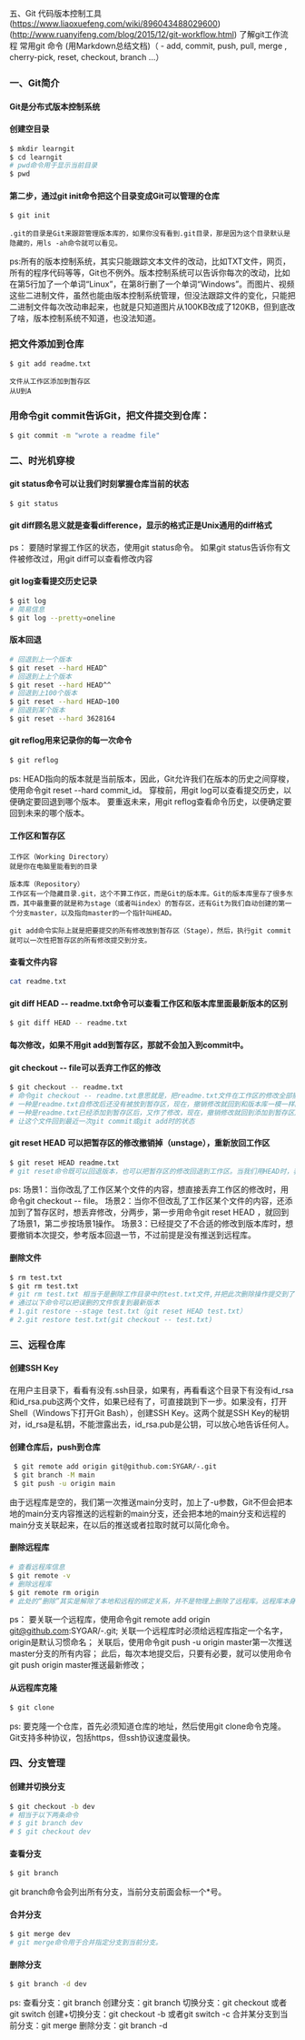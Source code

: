 五、Git    代码版本控制工具 (https://www.liaoxuefeng.com/wiki/896043488029600) (http://www.ruanyifeng.com/blog/2015/12/git-workflow.html)
了解git工作流程
常用git 命令 (用Markdown总结文档)（ - add, commit, push, pull, merge , cherry-pick, reset, checkout, branch …）

### 一、Git简介
#### Git是分布式版本控制系统

#### 创建空目录
```bash
$ mkdir learngit
$ cd learngit
# pwd命令用于显示当前目录
$ pwd  
```

#### 第二步，通过git init命令把这个目录变成Git可以管理的仓库
```bash
$ git init
```

```text
.git的目录是Git来跟踪管理版本库的，如果你没有看到.git目录，那是因为这个目录默认是隐藏的，用ls -ah命令就可以看见。
```

ps:所有的版本控制系统，其实只能跟踪文本文件的改动，比如TXT文件，网页，所有的程序代码等等，Git也不例外。版本控制系统可以告诉你每次的改动，比如在第5行加了一个单词“Linux”，在第8行删了一个单词“Windows”。而图片、视频这些二进制文件，虽然也能由版本控制系统管理，但没法跟踪文件的变化，只能把二进制文件每次改动串起来，也就是只知道图片从100KB改成了120KB，但到底改了啥，版本控制系统不知道，也没法知道。

### 把文件添加到仓库
```bash
$ git add readme.txt
```
  
```text
文件从工作区添加到暂存区
从U到A
```

### 用命令git commit告诉Git，把文件提交到仓库：
```bash
$ git commit -m "wrote a readme file"
```
### 二、时光机穿梭
#### git status命令可以让我们时刻掌握仓库当前的状态
```bash
$ git status
```

#### git diff顾名思义就是查看difference，显示的格式正是Unix通用的diff格式

ps：
要随时掌握工作区的状态，使用git status命令。
如果git status告诉你有文件被修改过，用git diff可以查看修改内容

#### git log查看提交历史记录
```bash
$ git log
# 简易信息
$ git log --pretty=oneline 
```

#### 版本回退
```bash
# 回退到上一个版本
$ git reset --hard HEAD^ 
# 回退到上上个版本
$ git reset --hard HEAD^^ 
# 回退到上100个版本
$ git reset --hard HEAD~100 
# 回退到某个版本
$ git reset --hard 3628164 
```

#### git reflog用来记录你的每一次命令
```bash
$ git reflog
```

ps:
HEAD指向的版本就是当前版本，因此，Git允许我们在版本的历史之间穿梭，使用命令git reset --hard commit_id。
穿梭前，用git log可以查看提交历史，以便确定要回退到哪个版本。
要重返未来，用git reflog查看命令历史，以便确定要回到未来的哪个版本。

#### 工作区和暂存区
```text
工作区（Working Directory）
就是你在电脑里能看到的目录

版本库（Repository）
工作区有一个隐藏目录.git，这个不算工作区，而是Git的版本库。Git的版本库里存了很多东西，其中最重要的就是称为stage（或者叫index）的暂存区，还有Git为我们自动创建的第一个分支master，以及指向master的一个指针叫HEAD。

git add命令实际上就是把要提交的所有修改放到暂存区（Stage），然后，执行git commit就可以一次性把暂存区的所有修改提交到分支。
```

#### 查看文件内容
```bash
cat readme.txt 
```

#### git diff HEAD -- readme.txt命令可以查看工作区和版本库里面最新版本的区别
```bash
$ git diff HEAD -- readme.txt
```
#### 每次修改，如果不用git add到暂存区，那就不会加入到commit中。

#### git checkout -- file可以丢弃工作区的修改
```bash
$ git checkout -- readme.txt
# 命令git checkout -- readme.txt意思就是，把readme.txt文件在工作区的修改全部撤销，这里有两种情况：
# 一种是readme.txt自修改后还没有被放到暂存区，现在，撤销修改就回到和版本库一模一样的状态；
# 一种是readme.txt已经添加到暂存区后，又作了修改，现在，撤销修改就回到添加到暂存区后的状态。
# 让这个文件回到最近一次git commit或git add时的状态
```

#### git reset HEAD <file>可以把暂存区的修改撤销掉（unstage），重新放回工作区
```bash
$ git reset HEAD readme.txt
# git reset命令既可以回退版本，也可以把暂存区的修改回退到工作区。当我们用HEAD时，表示最新的版本。
```
ps:
场景1：当你改乱了工作区某个文件的内容，想直接丢弃工作区的修改时，用命令git checkout -- file。
场景2：当你不但改乱了工作区某个文件的内容，还添加到了暂存区时，想丢弃修改，分两步，第一步用命令git reset HEAD <file>，就回到了场景1，第二步按场景1操作。
场景3：已经提交了不合适的修改到版本库时，想要撤销本次提交，参考版本回退一节，不过前提是没有推送到远程库。

#### 删除文件
```bash
$ rm test.txt
$ git rm test.txt
# git rm test.txt 相当于是删除工作目录中的test.txt文件,并把此次删除操作提交到了暂存区
# 通过以下命令可以把误删的文件恢复到最新版本
# 1.git restore --stage test.txt（git reset HEAD test.txt）
# 2.git restore test.txt(git checkout -- test.txt)
```

### 三、远程仓库
#### 创建SSH Key
在用户主目录下，看看有没有.ssh目录，如果有，再看看这个目录下有没有id_rsa和id_rsa.pub这两个文件，如果已经有了，可直接跳到下一步。如果没有，打开Shell（Windows下打开Git Bash），创建SSH Key。这两个就是SSH Key的秘钥对，id_rsa是私钥，不能泄露出去，id_rsa.pub是公钥，可以放心地告诉任何人。

#### 创建仓库后，push到仓库
```bash
 $ git remote add origin git@github.com:SYGAR/-.git
 $ git branch -M main
 $ git push -u origin main
```
 由于远程库是空的，我们第一次推送main分支时，加上了-u参数，Git不但会把本地的main分支内容推送的远程新的main分支，还会把本地的main分支和远程的main分支关联起来，在以后的推送或者拉取时就可以简化命令。

 #### 删除远程库
```bash
# 查看远程库信息
$ git remote -v
# 删除远程库
$ git remote rm origin
# 此处的“删除”其实是解除了本地和远程的绑定关系，并不是物理上删除了远程库。远程库本身并没有任何改动。要真正删除远程库，需要登录到GitHub，在后台页面找到删除按钮再删除。
```
ps：
要关联一个远程库，使用命令git remote add origin git@github.com:SYGAR/-.git;
关联一个远程库时必须给远程库指定一个名字，origin是默认习惯命名；
关联后，使用命令git push -u origin master第一次推送master分支的所有内容；
此后，每次本地提交后，只要有必要，就可以使用命令git push origin master推送最新修改；

#### 从远程库克隆
```bash
$ git clone
```
ps:
要克隆一个仓库，首先必须知道仓库的地址，然后使用git clone命令克隆。
Git支持多种协议，包括https，但ssh协议速度最快。

### 四、分支管理
#### 创建并切换分支
```bash
$ git checkout -b dev
# 相当于以下两条命令
# $ git branch dev
# $ git checkout dev
```

#### 查看分支
```bash
$ git branch
```
git branch命令会列出所有分支，当前分支前面会标一个*号。

#### 合并分支
```bash
$ git merge dev
# git merge命令用于合并指定分支到当前分支。
``` 

#### 删除分支
```bash
$ git branch -d dev
```
ps:
查看分支：git branch
创建分支：git branch <name>
切换分支：git checkout <name>或者git switch <name>
创建+切换分支：git checkout -b <name>或者git switch -c <name>
合并某分支到当前分支：git merge <name>
删除分支：git branch -d <name>

